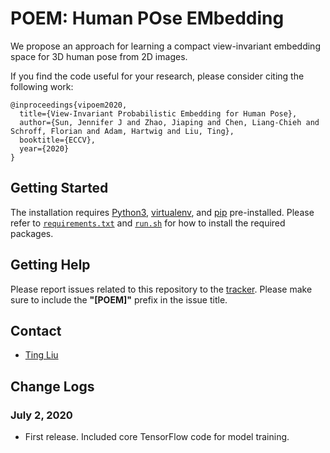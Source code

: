 # POEM: Human **PO**se **EM**bedding

We propose an approach for learning a compact view-invariant embedding space for 3D human pose from 2D images.

If you find the code useful for your research, please consider citing the following work:

```
@inproceedings{vipoem2020,
  title={View-Invariant Probabilistic Embedding for Human Pose},
  author={Sun, Jennifer J and Zhao, Jiaping and Chen, Liang-Chieh and Schroff, Florian and Adam, Hartwig and Liu, Ting},
  booktitle={ECCV},
  year={2020}
}
```

## Getting Started
The installation requires [Python3](https://www.python.org/), [virtualenv](https://virtualenv.pypa.io/), and [pip](https://pip.pypa.io/) pre-installed. Please refer to [`requirements.txt`](https://github.com/google-research/google-research/blob/master/poem/requirements.txt) and [`run.sh`](https://github.com/google-research/google-research/blob/master/poem/run.sh) for how to install the required packages.

## Getting Help
Please report issues related to this repository to the [tracker](https://github.com/google-research/google-research/issues). Please make sure to include the **"[POEM]"** prefix in the issue title.

## Contact
- [Ting Liu](https://github.com/tingliu)

## Change Logs
### July 2, 2020
- First release. Included core TensorFlow code for model training.
